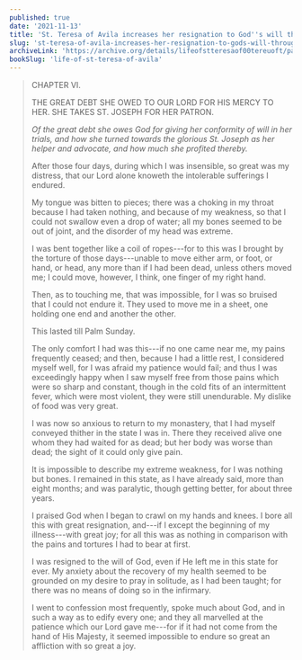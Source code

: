 ```yaml
---
published: true
date: '2021-11-13'
title: 'St. Teresa of Avila increases her resignation to God''s will through intense suffering and a long paralysis'
slug: 'st-teresa-of-avila-increases-her-resignation-to-gods-will-through-intense-suffering-and-a-long-paralysis'
archiveLink: 'https://archive.org/details/lifeofstteresaof00tereuoft/page/33?view=theater'
bookSlug: 'life-of-st-teresa-of-avila'
---
```


> CHAPTER VI.
>
> THE GREAT DEBT SHE OWED TO OUR LORD FOR HIS MERCY TO HER. SHE TAKES ST. JOSEPH FOR HER PATRON.
>
> *Of the great debt she owes God for giving her conformity of will in her trials, and how she turned towards the glorious St. Joseph as her helper and advocate, and how much she profited thereby.*
>
> After those four days, during which I was insensible, so great was my distress, that our Lord alone knoweth the intolerable sufferings I endured.
>
> My tongue was bitten to pieces; there was a choking in my throat because I had taken nothing, and because of my weakness, so that I could not swallow even a drop of water; all my bones seemed to be out of joint, and the disorder of my head was extreme.
>
> I was bent together like a coil of ropes---for to this was I brought by the torture of those days---unable to move either arm, or foot, or hand, or head, any more than if I had been dead, unless others moved me; I could move, however, I think, one finger of my right hand.
>
> Then, as to touching me, that was impossible, for I was so bruised that I could not endure it. They used to move me in a sheet, one holding one end and another the other.
>
> This lasted till Palm Sunday.
>
> The only comfort I had was this---if no one came near me, my pains frequently ceased; and then, because I had a little rest, I considered myself well, for I was afraid my patience would fail; and thus I was exceedingly happy when I saw myself free from those pains which were so sharp and constant, though in the cold fits of an intermittent fever, which were most violent, they were still unendurable. My dislike of food was very great.
>
> I was now so anxious to return to my monastery, that I had myself conveyed thither in the state I was in. There they received alive one whom they had waited for as dead; but her body was worse than dead; the sight of it could only give pain.
>
> It is impossible to describe my extreme weakness, for I was nothing but bones. I remained in this state, as I have already said, more than eight months; and was paralytic, though getting better, for about three years.
>
> I praised God when I began to crawl on my hands and knees. I bore all this with great resignation, and---if I except the beginning of my illness---with great joy; for all this was as nothing in comparison with the pains and tortures I had to bear at first.
>
> I was resigned to the will of God, even if He left me in this state for ever. My anxiety about the recovery of my health seemed to be grounded on my desire to pray in solitude, as I had been taught; for there was no means of doing so in the infirmary.
>
> I went to confession most frequently, spoke much about God, and in such a way as to edify every one; and they all marvelled at the patience which our Lord gave me---for if it had not come from the hand of His Majesty, it seemed impossible to endure so great an affliction with so great a joy.
